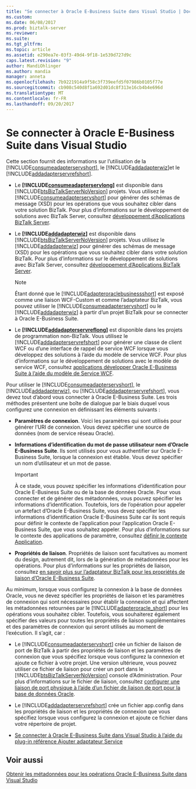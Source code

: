 ```yaml
---
title: "Se connecter à Oracle E-Business Suite dans Visual Studio | Documents Microsoft"
ms.custom: 
ms.date: 06/08/2017
ms.prod: biztalk-server
ms.reviewer: 
ms.suite: 
ms.tgt_pltfrm: 
ms.topic: article
ms.assetid: e290ea7e-03f3-49d4-9f18-1e539d727d9c
caps.latest.revision: "9"
author: MandiOhlinger
ms.author: mandia
manager: anneta
ms.openlocfilehash: 7b9221914a9f58c3f739eefd5f07986b0105f77e
ms.sourcegitcommit: cb908c540d8f1a692d01dc8f313e16cb4b4e696d
ms.translationtype: MT
ms.contentlocale: fr-FR
ms.lasthandoff: 09/20/2017
---
```

# <a name="connect-to-the-oracle-e-business-suite-in-visual-studio"></a>Se connecter à Oracle E-Business Suite dans Visual Studio
Cette section fournit des informations sur l’utilisation de la [!INCLUDE[consumeadapterservshort](../../includes/consumeadapterservshort-md.md)], le [!INCLUDE[addadapterwiz](../../includes/addadapterwiz-md.md)]et le [!INCLUDE[addadapterservrefshort](../../includes/addadapterservrefshort-md.md)].  
  
-   Le  **[!INCLUDE[consumeadapterservlong](../../includes/consumeadapterservlong-md.md)]**  est disponible dans [!INCLUDE[btsBizTalkServerNoVersion](../../includes/btsbiztalkservernoversion-md.md)] projets. Vous utilisez le [!INCLUDE[consumeadapterservshort](../../includes/consumeadapterservshort-md.md)] pour générer des schémas de message (XSD) pour les opérations que vous souhaitez cibler dans votre solution BizTalk. Pour plus d’informations sur le développement de solutions avec BizTalk Server, consultez [développement d’Applications BizTalk Server](../../core/developing-biztalk-server-applications.md).  
  
-   Le  **[!INCLUDE[addadapterwiz](../../includes/addadapterwiz-md.md)]**  est disponible dans [!INCLUDE[btsBizTalkServerNoVersion](../../includes/btsbiztalkservernoversion-md.md)] projets. Vous utilisez le [!INCLUDE[addadapterwiz](../../includes/addadapterwiz-md.md)] pour générer des schémas de message (XSD) pour les opérations que vous souhaitez cibler dans votre solution BizTalk. Pour plus d’informations sur le développement de solutions avec BizTalk Server, consultez [développement d’Applications BizTalk Server](../../core/developing-biztalk-server-applications.md).  
  
    > [!NOTE]
    >  Étant donné que le [!INCLUDE[adapteroraclebusinessshort](../../includes/adapteroraclebusinessshort-md.md)] est exposé comme une liaison WCF-Custom et comme l’adaptateur BizTalk, vous pouvez utiliser le [!INCLUDE[consumeadapterservshort](../../includes/consumeadapterservshort-md.md)] ou le [!INCLUDE[addadapterwiz](../../includes/addadapterwiz-md.md)] à partir d’un projet BizTalk pour se connecter à Oracle E-Business Suite.  
  
-   Le  **[!INCLUDE[addadapterservreflong](../../includes/addadapterservreflong-md.md)]**  est disponible dans les projets de programmation non-BizTalk. Vous utilisez le [!INCLUDE[addadapterservrefshort](../../includes/addadapterservrefshort-md.md)] pour générer une classe de client WCF ou d’une interface de rappel de service WCF lorsque vous développez des solutions à l’aide du modèle de service WCF. Pour plus d’informations sur le développement de solutions avec le modèle de service WCF, consultez [applications développer Oracle E-Business Suite à l’aide du modèle de Service WCF](../../adapters-and-accelerators/adapter-oracle-ebs/develop-oracle-e-business-suite-applications-using-the-wcf-service-model.md).  
  
 Pour utiliser le [!INCLUDE[consumeadapterservshort](../../includes/consumeadapterservshort-md.md)], le [!INCLUDE[addadapterwiz](../../includes/addadapterwiz-md.md)], ou [!INCLUDE[addadapterservrefshort](../../includes/addadapterservrefshort-md.md)], vous devez tout d’abord vous connecter à Oracle E-Business Suite. Les trois méthodes présentent une boîte de dialogue par le biais duquel vous configurez une connexion en définissant les éléments suivants :  
  
-   **Paramètres de connexion**. Voici les paramètres qui sont utilisés pour générer l’URI de connexion. Vous devez spécifier une source de données (nom de service réseau Oracle).  
  
-   **Informations d’identification du mot de passe utilisateur nom d’Oracle E-Business Suite**. Ils sont utilisés pour vous authentifier sur Oracle E-Business Suite, lorsque la connexion est établie. Vous devez spécifier un nom d’utilisateur et un mot de passe.  
  
    > [!IMPORTANT]
    >  À ce stade, vous pouvez spécifier les informations d’identification pour Oracle E-Business Suite ou de la base de données Oracle. Pour vous connecter et de générer des métadonnées, vous pouvez spécifier les informations d’identification. Toutefois, lors de l’opération pour appeler un artefact d’Oracle E-Business Suite, vous devez spécifier les informations d’identification Oracle E-Business Suite car ils sont requis pour définir le contexte de l’application pour l’application Oracle E-Business Suite, que vous souhaitez appeler. Pour plus d’informations sur le contexte des applications de paramètre, consultez [définir le contexte Application](../../adapters-and-accelerators/adapter-oracle-ebs/set-application-context.md).  
  
-   **Propriétés de liaison**. Propriétés de liaison sont facultatives au moment du design, autrement dit, lors de la génération de métadonnées pour les opérations. Pour plus d’informations sur les propriétés de liaison, consultez [en savoir plus sur l’adaptateur BizTalk pour les propriétés de liaison d’Oracle E-Business Suite](../../adapters-and-accelerators/adapter-oracle-ebs/read-about-the-biztalk-adapter-for-oracle-e-business-suite-binding-properties.md).  
  
 Au minimum, lorsque vous configurez la connexion à la base de données Oracle, vous ne devez spécifier les propriétés de liaison et les paramètres de connexion qui sont nécessaires pour établir la connexion et qui affectent les métadonnées retournées par le [!INCLUDE[adapteroracle_short](../../includes/adapteroracle-short-md.md)] pour les opérations vous souhaitez cibler. Toutefois, vous souhaiterez également spécifier des valeurs pour toutes les propriétés de liaison supplémentaires et des paramètres de connexion qui seront utilisés au moment de l’exécution. Il s’agit, car :  
  
-   Le [!INCLUDE[consumeadapterservshort](../../includes/consumeadapterservshort-md.md)] crée un fichier de liaison de port de BizTalk à partir des propriétés de liaison et les paramètres de connexion que vous spécifiez lorsque vous configurez la connexion et ajoute ce fichier à votre projet. Une version ultérieure, vous pouvez utiliser ce fichier de liaison pour créer un port dans le [!INCLUDE[btsBizTalkServerNoVersion](../../includes/btsbiztalkservernoversion-md.md)] console d’Administration. Pour plus d’informations sur le fichier de liaison, consultez [configurer une liaison de port physique à l’aide d’un fichier de liaison de port pour la base de données Oracle](../../adapters-and-accelerators/adapter-oracle-database/configure-a-physical-port-binding-using-a-port-binding-file-to-oracle-database.md).  
  
-   Le [!INCLUDE[addadapterservrefshort](../../includes/addadapterservrefshort-md.md)] crée un fichier app.config dans les propriétés de liaison et les propriétés de connexion que vous spécifiez lorsque vous configurez la connexion et ajoute ce fichier dans votre répertoire de projet.  
  

-   [Se connecter à Oracle E-Business Suite dans Visual Studio à l’aide du plug-in référence Ajouter adaptateur Service](../../adapters-and-accelerators/adapter-oracle-ebs/connect-to-oracle-ebs-in-visual-studio-using-add-adapter-service-reference.md)  
  
## <a name="see-also"></a>Voir aussi  
 [Obtenir les métadonnées pour les opérations Oracle E-Business Suite dans Visual Studio](../../adapters-and-accelerators/adapter-oracle-ebs/get-metadata-for-oracle-e-business-suite-operations-in-visual-studio.md)